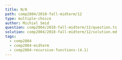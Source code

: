 ```yaml
---
title: N/A
path: comp2804/2018-fall-midterm/12
type: multiple-choice
author: Michiel Smid
question: comp2804/2018-fall-midterm/12/question.ts
solution: comp2804/2018-fall-midterm/12/solution.md
tags:
  - comp2804
  - comp2804-midterm
  - comp2804-recursive-functions-(4.1)
---
```

